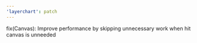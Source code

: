 ```yaml
---
'layerchart': patch
---
```


fix(Canvas): Improve performance by skipping unnecessary work when hit canvas is unneeded
